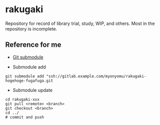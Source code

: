 # rakugaki
Repository for record of library trial, study, WIP, and others. Most in the repository is incomplete.

## Reference for me
- [Git submodule](https://www.m3tech.blog/entry/git-submodule)

- Submodule add
```shell
git submodule add "ssh://gitlab.example.com/myonyomu/rakugaki-hogehoge-fugafuga.git
```

- Submodule update
```shell
cd rakugaki-xxx
git pull <remote> <branch>
git checkout <branch>
cd ../
# commit and push
```
